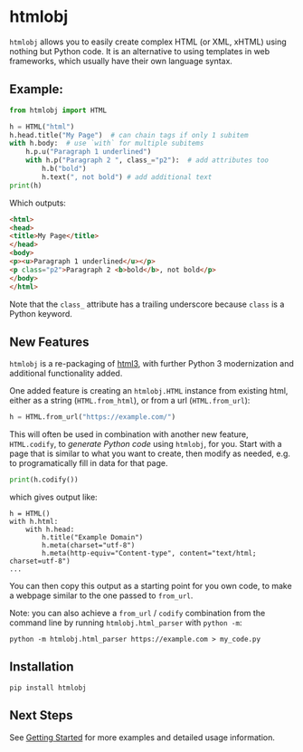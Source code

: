 htmlobj
=======

`htmlobj` allows you to easily create complex HTML (or XML, xHTML) using nothing but Python code.  It is an alternative to using templates in web frameworks, which usually have their own language syntax.

## Example:

```python
from htmlobj import HTML

h = HTML("html")
h.head.title("My Page")  # can chain tags if only 1 subitem
with h.body:  # use `with` for multiple subitems
    h.p.u("Paragraph 1 underlined")
    with h.p("Paragraph 2 ", class_="p2"):  # add attributes too
        h.b("bold")  
        h.text(", not bold") # add additional text
print(h)
```

Which outputs:

```html
<html>
<head>
<title>My Page</title>
</head>
<body>
<p><u>Paragraph 1 underlined</u></p>
<p class="p2">Paragraph 2 <b>bold</b>, not bold</p>
</body>
</html>
```

Note that the `class_` attribute has a trailing underscore because `class` is a Python keyword.


## New Features

`htmlobj` is a re-packaging of [html3](https://github.com/pavelliavonau/html3/),  with further Python 3 modernization and additional functionality added.

One added feature is creating an `htmlobj.HTML` instance from existing html, either as a string (`HTML.from_html`), or from a url (`HTML.from_url`):

```python
h = HTML.from_url("https://example.com/")
```

This will often be used in combination with another new feature, `HTML.codify`, to *generate Python code* using `htmlobj`, for you.  Start with a page that is similar to what you want to create, then modify as needed, e.g. to programatically fill in data for that page.

```python
print(h.codify())
```

which gives output like:

```
h = HTML()
with h.html:
    with h.head:
        h.title("Example Domain")
        h.meta(charset="utf-8")
        h.meta(http-equiv="Content-type", content="text/html; charset=utf-8")
...
```

You can then copy this output as a starting point for you own code, to make a webpage similar to the one passed to `from_url`.

Note:  you can also achieve a `from_url` / `codify` combination from the command line by running `htmlobj.html_parser` with `python -m`:

```
python -m htmlobj.html_parser https://example.com > my_code.py
```


## Installation

```
pip install htmlobj
```


## Next Steps

See [Getting Started](docs/getting_started.md) for more examples and detailed usage information.

